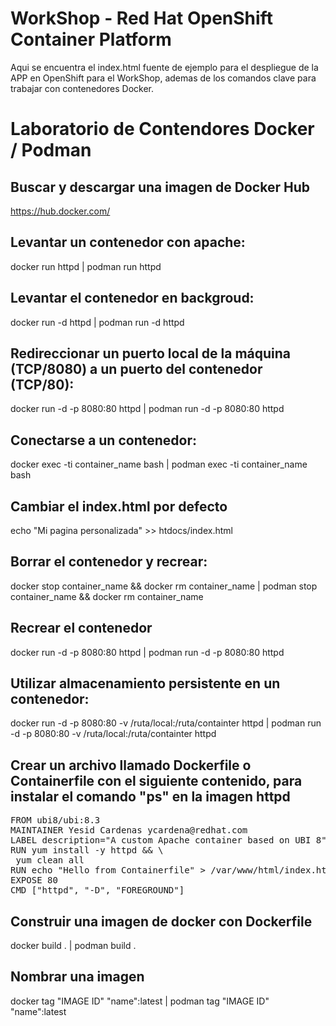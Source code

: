 # WorkShop - Red Hat OpenShift Container Platform
Aqui se encuentra el index.html fuente de ejemplo para el despliegue de la APP en OpenShift para el WorkShop, ademas de los comandos clave para trabajar con contenedores Docker.
# Laboratorio de Contendores Docker / Podman
## Buscar y descargar una imagen de Docker Hub
https://hub.docker.com/
## Levantar un contenedor con apache:
docker run httpd | podman run httpd
## Levantar el contenedor en backgroud:
docker run -d httpd | podman run -d httpd
## Redireccionar un puerto local de la máquina (TCP/8080) a un puerto del contenedor (TCP/80):
docker run -d -p 8080:80 httpd | podman run -d -p 8080:80 httpd
## Conectarse a un contenedor:
docker exec -ti container_name bash | podman exec -ti container_name bash
## Cambiar el index.html por defecto
echo "Mi pagina personalizada" >> htdocs/index.html 
## Borrar el contenedor y recrear:
docker stop container_name && docker rm container_name | podman stop container_name && docker rm container_name
## Recrear el contenedor
docker run -d -p 8080:80 httpd | podman run -d -p 8080:80 httpd
## Utilizar almacenamiento persistente en un contenedor:
docker run -d -p 8080:80 -v /ruta/local:/ruta/containter  httpd | podman run -d -p 8080:80 -v /ruta/local:/ruta/containter  httpd
## Crear un archivo llamado Dockerfile o Containerfile con el siguiente contenido, para instalar el comando "ps" en la imagen httpd
<pre>
FROM ubi8/ubi:8.3
MAINTAINER Yesid Cardenas ycardena@redhat.com
LABEL description="A custom Apache container based on UBI 8"
RUN yum install -y httpd && \
 yum clean all
RUN echo "Hello from Containerfile" > /var/www/html/index.html
EXPOSE 80
CMD ["httpd", "-D", "FOREGROUND"]
</pre>
## Construir una imagen de docker con Dockerfile
docker build . | podman build .
## Nombrar una imagen
docker tag "IMAGE ID" "name":latest | podman tag "IMAGE ID" "name":latest 
